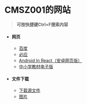 <h1 class="center">CMSZ001的网站</h1>

>**可按快捷键Ctrl+F搜索内容**

* #### **网页** ####
	- [百度](https://www.baidu.com)
	- [必应](https://bing.com)
	- [Android In React（安卓网页版）](https://android.blueedge.me)
	- [中小学教材电子版](https://jc.pep.com.cn/)
* #### **文件下载** ####
	- [下载源文件](https://github.com/CMSZ001/cmsz001.github.io/archive/refs/heads/main.zip)
	- [图片](/files/mmexport1709981776160.jpg)